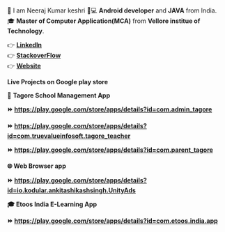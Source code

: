 👱 I am Neeraj Kumar keshri 📱💻 <b>Android developer</b> and <b>JAVA</b>  from India.<br>🎓 <b>Master of Computer Application(MCA)</b> from <b>Vellore institue of Technology</b>.<br>

👉 <a href="https://www.linkedin.com/in/neeraj-kumar-keshri-b93001113/"><b>LinkedIn</b></a><br>
👉 <a href="https://stackoverflow.com/users/10371677/neerajkumarkeshri"><b>StackoverFlow</b></a><br>
👉 <a href="https://nirajsonu.github.io/Neeraj_kumar_keshri/index.html.html"><b>Website</b></a><br>

<b>Live Projects on Google play store</b>

🏫 <b>Tagore School Management App<b><br>
  
⏩ https://play.google.com/store/apps/details?id=com.admin_tagore<br>

⏩ https://play.google.com/store/apps/details?id=com.truevalueinfosoft.tagore_teacher<br>

⏩ https://play.google.com/store/apps/details?id=com.parent_tagore<br>

🌐 <b>Web Browser app<b><br>
  
⏩ https://play.google.com/store/apps/details?id=io.kodular.ankitashikashsingh.UnityAds

🎓 <b>Etoos India E-Learning App<b><br>
  
⏩ https://play.google.com/store/apps/details?id=com.etoos.india.app




